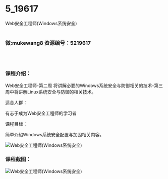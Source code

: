 # 5_19617
Web安全工程师(Windows系统安全)
<br/></br>
<h3>微:mukewang8 资源编号：5219617</h3>
<br/></br>
<h3>课程介绍：</h3>
<p>Web安全工程师-第二周 将讲解必要的Windows系统安全与防御相关的技术-第三周中将讲解Linux系统安全与防御的相关技术。</p>
<p>适合人群：</p>
<p>有志于成为Web安全工程师的学习者</p>
<p>课程目标：</p>
<p>简单介绍Windows系统安全配置与加固相关内容。</p>
<p><img src="https://www.ko996.com/wp-content/uploads/img/2021/04/1-63-300x222.png" alt="Web安全工程师(Windows系统安全)"></p>
<div class="info-desc">
<h3>课程截图：</h3>
<p><img src="https://www.ko996.com/wp-content/uploads/img/2021/04/2-68.png" alt="Web安全工程师(Windows系统安全)"></p>


			
</div>
